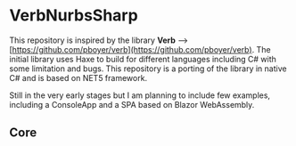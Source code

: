 # VerbNurbsSharp
This repository is inspired by the library **Verb** --> [https://github.com/pboyer/verb](https://github.com/pboyer/verb). 
The initial library uses Haxe to build for different languages including C# with some limitation and bugs. This repository is a porting of the library in native C# and is based on NET5 framework.

Still in the very early stages but I am planning to include few examples, including a ConsoleApp and a SPA based on Blazor WebAssembly.
## Core
## 
<!--stackedit_data:
eyJoaXN0b3J5IjpbLTEzMzQ1MjU2NjZdfQ==
-->